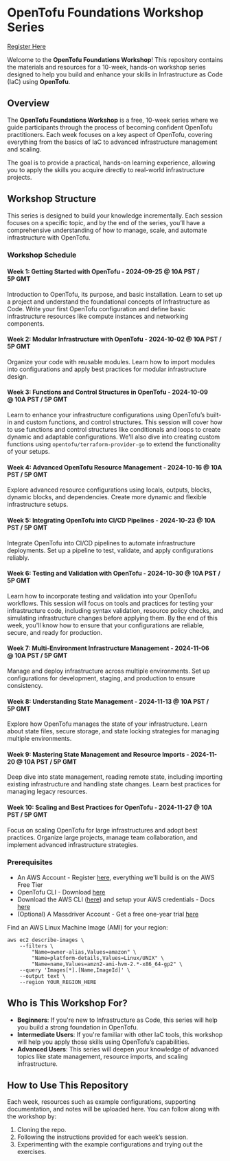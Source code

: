 # OpenTofu Foundations Workshop Series

[Register Here](https://www.massdriver.cloud/blogs/opentofu-foundations---a-free-weekly-workshop-to-build-your-iac-skills)

Welcome to the **OpenTofu Foundations Workshop**! This repository contains the materials and resources for a 10-week, hands-on workshop series designed to help you build and enhance your skills in Infrastructure as Code (IaC) using **OpenTofu**.

## Overview

The **OpenTofu Foundations Workshop** is a free, 10-week series where we guide participants through the process of becoming confident OpenTofu practitioners. Each week focuses on a key aspect of OpenTofu, covering everything from the basics of IaC to advanced infrastructure management and scaling.

The goal is to provide a practical, hands-on learning experience, allowing you to apply the skills you acquire directly to real-world infrastructure projects.

## Workshop Structure

This series is designed to build your knowledge incrementally. Each session focuses on a specific topic, and by the end of the series, you’ll have a comprehensive understanding of how to manage, scale, and automate infrastructure with OpenTofu.

### Workshop Schedule

#### Week 1: Getting Started with OpenTofu - 2024-09-25 @ 10A PST / 5P GMT

Introduction to OpenTofu, its purpose, and basic installation. Learn to set up a project and understand the foundational concepts of Infrastructure as Code. Write your first OpenTofu configuration and define basic infrastructure resources like compute instances and networking components.

#### Week 2: Modular Infrastructure with OpenTofu - 2024-10-02 @ 10A PST / 5P GMT

Organize your code with reusable modules. Learn how to import modules into configurations and apply best practices for modular infrastructure design.

#### Week 3: Functions and Control Structures in OpenTofu - 2024-10-09 @ 10A PST / 5P GMT

Learn to enhance your infrastructure configurations using OpenTofu’s built-in and custom functions, and control structures. This session will cover how to use functions and control structures like conditionals and loops to create dynamic and adaptable configurations. We'll also dive into creating custom functions using `opentofu/terraform-provider-go` to extend the functionality of your setups.

#### Week 4: Advanced OpenTofu Resource Management - 2024-10-16 @ 10A PST / 5P GMT

Explore advanced resource configurations using locals, outputs, blocks, dynamic blocks, and dependencies. Create more dynamic and flexible infrastructure setups.

#### Week 5: Integrating OpenTofu into CI/CD Pipelines - 2024-10-23 @ 10A PST / 5P GMT

Integrate OpenTofu into CI/CD pipelines to automate infrastructure deployments. Set up a pipeline to test, validate, and apply configurations reliably.

#### Week 6: Testing and Validation with OpenTofu - 2024-10-30 @ 10A PST / 5P GMT

Learn how to incorporate testing and validation into your OpenTofu workflows. This session will focus on tools and practices for testing your infrastructure code, including syntax validation, resource policy checks, and simulating infrastructure changes before applying them. By the end of this week, you'll know how to ensure that your configurations are reliable, secure, and ready for production.

#### Week 7: Multi-Environment Infrastructure Management - 2024-11-06 @ 10A PST / 5P GMT

Manage and deploy infrastructure across multiple environments. Set up configurations for development, staging, and production to ensure consistency.

#### Week 8: Understanding State Management - 2024-11-13 @ 10A PST / 5P GMT

Explore how OpenTofu manages the state of your infrastructure. Learn about state files, secure storage, and state locking strategies for managing multiple environments.

#### Week 9: Mastering State Management and Resource Imports - 2024-11-20 @ 10A PST / 5P GMT

Deep dive into state management, reading remote state, including importing existing infrastructure and handling state changes. Learn best practices for managing legacy resources.

#### Week 10: Scaling and Best Practices for OpenTofu - 2024-11-27 @ 10A PST / 5P GMT

Focus on scaling OpenTofu for large infrastructures and adopt best practices. Organize large projects, manage team collaboration, and implement advanced infrastructure strategies.

### Prerequisites

* An AWS Account - Register [here](https://aws.amazon.com/free/), everything we'll build is on the AWS Free Tier
* OpenTofu CLI - Download [here](https://opentofu.org/docs/intro/install/)
* Download the AWS CLI ([here](https://docs.aws.amazon.com/cli/latest/userguide/getting-started-install.html)) and setup your AWS credentials - Docs [here](https://docs.aws.amazon.com/cli/v1/userguide/cli-configure-files.html)
* (Optional) A Massdriver Account - Get a free one-year trial [here](https://app.massdriver.cloud/register?attribution=OpenTofu)

Find an AWS Linux Machine Image (AMI) for your region:

```shell
aws ec2 describe-images \
    --filters \
        "Name=owner-alias,Values=amazon" \
        "Name=platform-details,Values=Linux/UNIX" \
        "Name=name,Values=amzn2-ami-hvm-2.*-x86_64-gp2" \
    --query 'Images[*].[Name,ImageId]' \
    --output text \
    --region YOUR_REGION_HERE
```

## Who is This Workshop For?

- **Beginners**: If you're new to Infrastructure as Code, this series will help you build a strong foundation in OpenTofu.
- **Intermediate Users**: If you're familiar with other IaC tools, this workshop will help you apply those skills using OpenTofu’s capabilities.
- **Advanced Users**: This series will deepen your knowledge of advanced topics like state management, resource imports, and scaling infrastructure.

## How to Use This Repository

Each week, resources such as example configurations, supporting documentation, and notes will be uploaded here. You can follow along with the workshop by:
1. Cloning the repo.
2. Following the instructions provided for each week’s session.
3. Experimenting with the example configurations and trying out the exercises.
